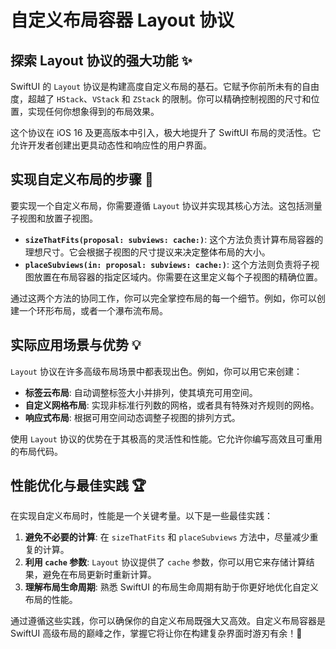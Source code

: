 ﻿# 自定义布局容器 Layout 协议

## 探索 Layout 协议的强大功能 ✨

SwiftUI 的 `Layout` 协议是构建高度自定义布局的基石。它赋予你前所未有的自由度，超越了 `HStack`、`VStack` 和 `ZStack` 的限制。你可以精确控制视图的尺寸和位置，实现任何你想象得到的布局效果。

这个协议在 iOS 16 及更高版本中引入，极大地提升了 SwiftUI 布局的灵活性。它允许开发者创建出更具动态性和响应性的用户界面。

## 实现自定义布局的步骤 🚀

要实现一个自定义布局，你需要遵循 `Layout` 协议并实现其核心方法。这包括测量子视图和放置子视图。

*   **`sizeThatFits(proposal: subviews: cache:)`**: 这个方法负责计算布局容器的理想尺寸。它会根据子视图的尺寸提议来决定整体布局的大小。
*   **`placeSubviews(in: proposal: subviews: cache:)`**: 这个方法则负责将子视图放置在布局容器的指定区域内。你需要在这里定义每个子视图的精确位置。

通过这两个方法的协同工作，你可以完全掌控布局的每一个细节。例如，你可以创建一个环形布局，或者一个瀑布流布局。

## 实际应用场景与优势 💡

`Layout` 协议在许多高级布局场景中都表现出色。例如，你可以用它来创建：

*   **标签云布局**: 自动调整标签大小并排列，使其填充可用空间。
*   **自定义网格布局**: 实现非标准行列数的网格，或者具有特殊对齐规则的网格。
*   **响应式布局**: 根据可用空间动态调整子视图的排列方式。

使用 `Layout` 协议的优势在于其极高的灵活性和性能。它允许你编写高效且可重用的布局代码。

## 性能优化与最佳实践 🏆

在实现自定义布局时，性能是一个关键考量。以下是一些最佳实践：

1.  **避免不必要的计算**: 在 `sizeThatFits` 和 `placeSubviews` 方法中，尽量减少重复的计算。
2.  **利用 `cache` 参数**: `Layout` 协议提供了 `cache` 参数，你可以用它来存储计算结果，避免在布局更新时重新计算。
3.  **理解布局生命周期**: 熟悉 SwiftUI 的布局生命周期有助于你更好地优化自定义布局的性能。

通过遵循这些实践，你可以确保你的自定义布局既强大又高效。自定义布局容器是 SwiftUI 高级布局的巅峰之作，掌握它将让你在构建复杂界面时游刃有余！💪


